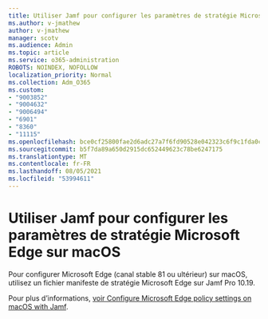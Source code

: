 ```yaml
---
title: Utiliser Jamf pour configurer les paramètres de stratégie Microsoft Edge sur macOS
ms.author: v-jmathew
author: v-jmathew
manager: scotv
ms.audience: Admin
ms.topic: article
ms.service: o365-administration
ROBOTS: NOINDEX, NOFOLLOW
localization_priority: Normal
ms.collection: Adm_O365
ms.custom:
- "9003852"
- "9004632"
- "9006494"
- "6901"
- "8360"
- "11115"
ms.openlocfilehash: bce0cf25800fae2d6adc27a7f6fd90528e042323c6f9c1fda0c4fb6f139d46b9
ms.sourcegitcommit: b5f7da89a650d2915dc652449623c78be6247175
ms.translationtype: MT
ms.contentlocale: fr-FR
ms.lasthandoff: 08/05/2021
ms.locfileid: "53994611"
---
```

# <a name="use-jamf-to-configure-microsoft-edge-policy-settings-on-macos"></a>Utiliser Jamf pour configurer les paramètres de stratégie Microsoft Edge sur macOS

Pour configurer Microsoft Edge (canal stable 81 ou ultérieur) sur macOS, utilisez un fichier manifeste de stratégie Microsoft Edge sur Jamf Pro 10.19.

Pour plus d’informations, [voir Configure Microsoft Edge policy settings on macOS with Jamf](https://go.microsoft.com/fwlink/?linkid=2134761).
